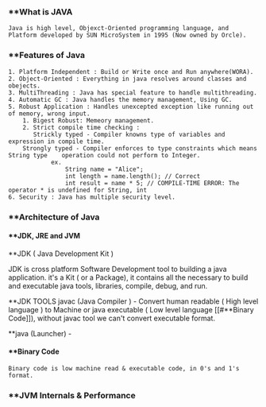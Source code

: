 ### **What is JAVA 

	Java is high level, Objexct-Oriented programming language, and Platform developed by SUN MicroSystem in 1995 (Now owned by Orcle).

### **Features of Java
	1. Platform Independent : Build or Write once and Run anywhere(WORA).
	2. Object-Oriented : Everything in java resolves around classes and obejects.
	3. MultiThreading : Java has special feature to handle multithreading.
	4. Automatic GC : Java handles the memory management, Using GC.
	5. Robust Application : Handles unexcepted exception like running out of memory, wrong input.
		1. Bigest Robust: Memeory management.
		2. Strict compile time checking : 
		   Strickly typed - Compiler knowns type of variables and expression in compile time. 
		Strongly typed - Compiler enforces to type constraints which means String type    operation could not perform to Integer. 
				ex. 
					String name = "Alice";
					int length = name.length(); // Correct
					int result = name * 5; // COMPILE-TIME ERROR: The operator * is undefined for String, int
	6. Security : Java has multiple security level.

### **Architecture of Java 

#### **JDK, JRE and JVM

**JDK ( Java Development Kit )

JDK is cross platform Software Development tool to building a java application. it's a Kit ( or a Package), it contains all the necessary to build and executable java tools, libraries, compile, debug, and run.

**JDK TOOLS
javac (Java Compiler ) - Convert human readable ( High level language ) to Machine or java executable ( Low level language [[#**Binary Code]]), without javac tool we can't convert executable format.

**java (Launcher) - 


#### **Binary Code 
	Binary code is low machine read & executable code, in 0's and 1's format.
### **JVM Internals & Performance 
